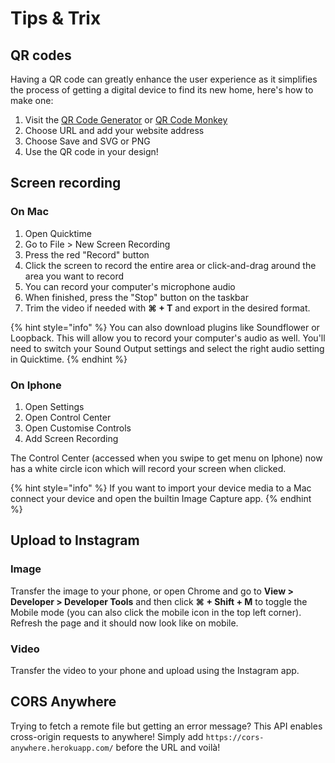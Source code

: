 # Tips & Trix

## QR codes

Having a QR code can greatly enhance the user experience as it simplifies the process of getting a digital device to find its new home, here's how to make one:

1. Visit the [QR Code Generator](https://www.the-qrcode-generator.com/) or [QR Code Monkey](https://www.qrcode-monkey.com/)
2. Choose URL and add your website address
3. Choose Save and SVG or PNG
4. Use the QR code in your design!

## Screen recording

### On Mac

1. Open Quicktime
2. Go to File &gt; New Screen Recording
3. Press the red "Record" button
4. Click the screen to record the entire area or click-and-drag around the area you want to record
5. You can record your computer's microphone audio
6. When finished, press the "Stop" button on the taskbar
7. Trim the video if needed with **⌘ + T** and export in the desired format.

{% hint style="info" %}
You can also download plugins like Soundflower or Loopback. This will allow you to record your computer's audio as well. You'll need to switch your Sound Output settings and select the right audio setting in Quicktime.
{% endhint %}

### On Iphone

1. Open Settings
2. Open Control Center
3. Open Customise Controls
4. Add Screen Recording

The Control Center \(accessed when you swipe to get menu on Iphone\) now has a white circle icon which will record your screen when clicked.

{% hint style="info" %}
If you want to import your device media to a Mac connect your device and open the builtin Image Capture app. 
{% endhint %}

## Upload to Instagram

### Image

Transfer the image to your phone, or open Chrome and go to **View &gt; Developer &gt; Developer Tools** and then click **⌘ + Shift +  M** to toggle the Mobile mode \(you can also click the mobile icon in the top left corner\). Refresh the page and it should now look like on mobile.

### Video

Transfer the video to your phone and upload using the Instagram app.

## CORS Anywhere

Trying to fetch a remote file but getting an error message? This API enables cross-origin requests to anywhere! Simply add `https://cors-anywhere.herokuapp.com/` before the URL and voilà!

### 

